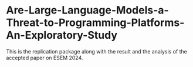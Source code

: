 # Are-Large-Language-Models-a-Threat-to-Programming-Platforms-An-Exploratory-Study
This is the replication package along with the result and the analysis of the accepted paper on ESEM 2024.
